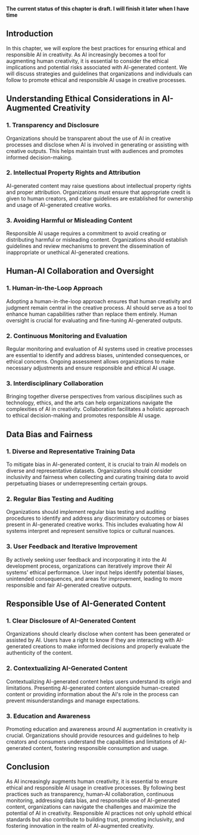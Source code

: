**The current status of this chapter is draft. I will finish it later when I have time**

Introduction
------------

In this chapter, we will explore the best practices for ensuring ethical and responsible AI in creativity. As AI increasingly becomes a tool for augmenting human creativity, it is essential to consider the ethical implications and potential risks associated with AI-generated content. We will discuss strategies and guidelines that organizations and individuals can follow to promote ethical and responsible AI usage in creative processes.

Understanding Ethical Considerations in AI-Augmented Creativity
---------------------------------------------------------------

### 1. Transparency and Disclosure

Organizations should be transparent about the use of AI in creative processes and disclose when AI is involved in generating or assisting with creative outputs. This helps maintain trust with audiences and promotes informed decision-making.

### 2. Intellectual Property Rights and Attribution

AI-generated content may raise questions about intellectual property rights and proper attribution. Organizations must ensure that appropriate credit is given to human creators, and clear guidelines are established for ownership and usage of AI-generated creative works.

### 3. Avoiding Harmful or Misleading Content

Responsible AI usage requires a commitment to avoid creating or distributing harmful or misleading content. Organizations should establish guidelines and review mechanisms to prevent the dissemination of inappropriate or unethical AI-generated creations.

Human-AI Collaboration and Oversight
------------------------------------

### 1. Human-in-the-Loop Approach

Adopting a human-in-the-loop approach ensures that human creativity and judgment remain central in the creative process. AI should serve as a tool to enhance human capabilities rather than replace them entirely. Human oversight is crucial for evaluating and fine-tuning AI-generated outputs.

### 2. Continuous Monitoring and Evaluation

Regular monitoring and evaluation of AI systems used in creative processes are essential to identify and address biases, unintended consequences, or ethical concerns. Ongoing assessment allows organizations to make necessary adjustments and ensure responsible and ethical AI usage.

### 3. Interdisciplinary Collaboration

Bringing together diverse perspectives from various disciplines such as technology, ethics, and the arts can help organizations navigate the complexities of AI in creativity. Collaboration facilitates a holistic approach to ethical decision-making and promotes responsible AI usage.

Data Bias and Fairness
----------------------

### 1. Diverse and Representative Training Data

To mitigate bias in AI-generated content, it is crucial to train AI models on diverse and representative datasets. Organizations should consider inclusivity and fairness when collecting and curating training data to avoid perpetuating biases or underrepresenting certain groups.

### 2. Regular Bias Testing and Auditing

Organizations should implement regular bias testing and auditing procedures to identify and address any discriminatory outcomes or biases present in AI-generated creative works. This includes evaluating how AI systems interpret and represent sensitive topics or cultural nuances.

### 3. User Feedback and Iterative Improvement

By actively seeking user feedback and incorporating it into the AI development process, organizations can iteratively improve their AI systems' ethical performance. User input helps identify potential biases, unintended consequences, and areas for improvement, leading to more responsible and fair AI-generated creative outputs.

Responsible Use of AI-Generated Content
---------------------------------------

### 1. Clear Disclosure of AI-Generated Content

Organizations should clearly disclose when content has been generated or assisted by AI. Users have a right to know if they are interacting with AI-generated creations to make informed decisions and properly evaluate the authenticity of the content.

### 2. Contextualizing AI-Generated Content

Contextualizing AI-generated content helps users understand its origin and limitations. Presenting AI-generated content alongside human-created content or providing information about the AI's role in the process can prevent misunderstandings and manage expectations.

### 3. Education and Awareness

Promoting education and awareness around AI augmentation in creativity is crucial. Organizations should provide resources and guidelines to help creators and consumers understand the capabilities and limitations of AI-generated content, fostering responsible consumption and usage.

Conclusion
----------

As AI increasingly augments human creativity, it is essential to ensure ethical and responsible AI usage in creative processes. By following best practices such as transparency, human-AI collaboration, continuous monitoring, addressing data bias, and responsible use of AI-generated content, organizations can navigate the challenges and maximize the potential of AI in creativity. Responsible AI practices not only uphold ethical standards but also contribute to building trust, promoting inclusivity, and fostering innovation in the realm of AI-augmented creativity.
